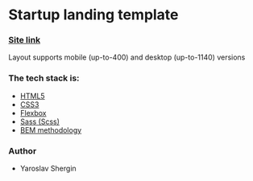 # Startup landing template

### [Site link](https://yariki23.github.io/foundation-layout//)

Layout supports mobile (up-to-400) and desktop (up-to-1140) versions

### The tech stack is:

- [HTML5](https://en.wikipedia.org/wiki/HTML5)
- [CSS3](https://en.wikipedia.org/wiki/Cascading_Style_Sheets)
- [Flexbox](https://en.wikipedia.org/wiki/CSS_Flexible_Box_Layout)
- [Sass (Scss)](https://sass-lang.com/)
- [BEM methodology](https://en.bem.info/methodology/)

### Author

- Yaroslav Shergin
